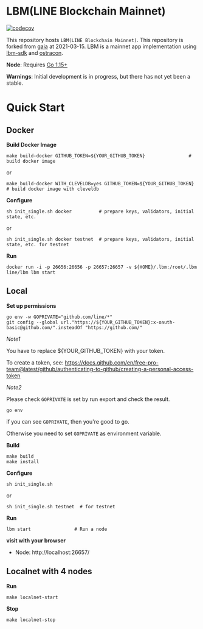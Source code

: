 # LBM(LINE Blockchain Mainnet)

[![codecov](https://codecov.io/gh/line/lbm/branch/main/graph/badge.svg?token=JFFuUevpzJ)](https://codecov.io/gh/line/lbm)

This repository hosts `LBM(LINE Blockchain Mainnet)`. This repository is forked from [gaia](https://github.com/cosmos/gaia) at 2021-03-15. LBM is a mainnet app implementation using [lbm-sdk](https://github.com/line/lbm-sdk) and [ostracon](https://github.com/line/ostracon).

**Node**: Requires [Go 1.15+](https://golang.org/dl/)

**Warnings**: Initial development is in progress, but there has not yet been a stable.

# Quick Start

## Docker
**Build Docker Image**
```
make build-docker GITHUB_TOKEN=${YOUR_GITHUB_TOKEN}                # build docker image
```
or
```
make build-docker WITH_CLEVELDB=yes GITHUB_TOKEN=${YOUR_GITHUB_TOKEN}  # build docker image with cleveldb
```

**Configure**
```
sh init_single.sh docker          # prepare keys, validators, initial state, etc.
```
or
```
sh init_single.sh docker testnet  # prepare keys, validators, initial state, etc. for testnet
```

**Run**
```
docker run -i -p 26656:26656 -p 26657:26657 -v ${HOME}/.lbm:/root/.lbm line/lbm lbm start
```

## Local
**Set up permissions**
```
go env -w GOPRIVATE="github.com/line/*"
git config --global url."https://${YOUR_GITHUB_TOKEN}:x-oauth-basic@github.com/".insteadOf "https://github.com/"
```

_Note1_

You have to replace ${YOUR_GITHUB_TOKEN} with your token.

To create a token, 
see: https://docs.github.com/en/free-pro-team@latest/github/authenticating-to-github/creating-a-personal-access-token

_Note2_

Please check `GOPRIVATE` is set by run export and check the result. 
```
go env
```
if you can see `GOPRIVATE`, then you're good to go. 

Otherwise you need to set `GOPRIVATE` as environment variable.

**Build**
```
make build
make install 
```

**Configure**
```
sh init_single.sh
```
or
```
sh init_single.sh testnet  # for testnet
```

**Run**
```
lbm start                # Run a node
```

**visit with your browser**
* Node: http://localhost:26657/

## Localnet with 4 nodes

**Run**
```
make localnet-start
```

**Stop**
```
make localnet-stop
```

